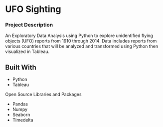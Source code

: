 # UFO Sighting

### Project Description
An Exploratory Data Analysis using Python to explore unidentified flying objects (UFO) reports from 1910 through 2014. Data includes reports from various countries that will be analyzed and transformed using Python then visualized in Tableau.

## Built With
* Python
* Tableau

Open Source Libraries and Packages
* Pandas
* Numpy
* Seaborn
* Timedelta
